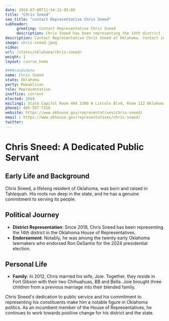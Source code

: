 ```yaml
---
date: 2024-07-08T11:54:12-05:00
title: "Chris Sneed"
seo_title: "contact Representative Chris Sneed"
subheader:
     greeting: Contact Representative Chris Sneed
     description: Chris Sneed has been representing the 14th district in the Oklahoma House of Representatives.
description: Contact Representative Chris Sneed of Oklahoma. Contact information for Chris Sneed includes email address, phone number, and mailing address.
image: chris-sneed.jpeg
video:
url: /states/oklahoma/chris-sneed/
weight: 1
layout: course_home

####candidate
name: Chris Sneed
state: Oklahoma
party: Republican
role: Representative
inoffice: current
elected: 2018
mailing1: State Capitol Room 404 2300 N Lincoln Blvd, Room 112 Oklahoma City, OK 73105
phone1: 405-557-7310
website: https://www.okhouse.gov/representatives/chris-sneed/
email : https://www.okhouse.gov/representatives/chris-sneed/
twitter:
---
```

# Chris Sneed: A Dedicated Public Servant

## Early Life and Background
Chris Sneed, a lifelong resident of Oklahoma, was born and raised in Tahlequah. His roots run deep in the state, and he has a genuine commitment to serving its people.

## Political Journey
- **District Representation**: Since 2018, Chris Sneed has been representing the 14th district in the Oklahoma House of Representatives.
- **Endorsement**: Notably, he was among the twenty early Oklahoma lawmakers who endorsed Ron DeSantis for the 2024 presidential election.

## Personal Life
- **Family**: In 2012, Chris married his wife, Joie. Together, they reside in Fort Gibson with their two Chihuahuas, BB and Bella. Joie brought three children from a previous marriage into their blended family.

Chris Sneed's dedication to public service and his commitment to representing his constituents make him a notable figure in Oklahoma politics. As an incumbent member of the House of Representatives, he continues to work towards positive change for his district and the state.
